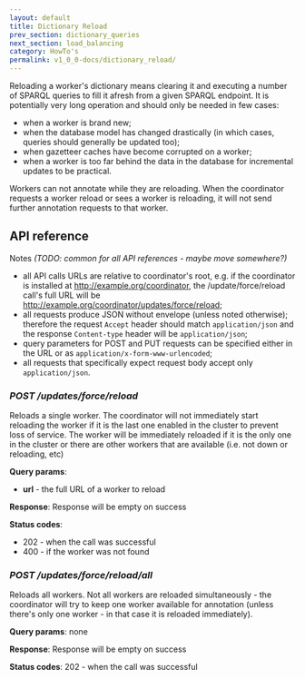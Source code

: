 ```yaml
---
layout: default
title: Dictionary Reload
prev_section: dictionary_queries
next_section: load_balancing
category: HowTo's
permalink: v1_0_0-docs/dictionary_reload/
---
```


Reloading a worker's dictionary means clearing it and executing a number of SPARQL queries to fill it afresh from a given SPARQL endpoint. It is potentially very long operation and should only be needed in few cases:

* when a worker is brand new;
* when the database model has changed drastically (in which cases, queries should generally be updated too);
* when gazetteer caches have become corrupted on a worker;
* when a worker is too far behind the data in the database for incremental updates to be practical.

Workers can not annotate while they are reloading. When the coordinator requests a worker reload or sees a worker is reloading, it will not send further annotation requests to that worker.

## API reference

Notes _(TODO: common for all API references - maybe move somewhere?)_

* all API calls URLs are relative to coordinator's root, e.g. if the coordinator is installed at http://example.org/coordinator, the /update/force/reload call's full URL will be http://example.org/coordinator/updates/force/reload;
* all requests produce JSON without envelope (unless noted otherwise); therefore the request `Accept` header should match `application/json` and the response `Content-type` header will be `application/json`;
* query parameters for POST and PUT requests can be specified either in the URL or as `application/x-form-www-urlencoded`;
* all requests that specifically expect request body accept only `application/json`.

### _POST /updates/force/reload_

Reloads a single worker. The coordinator will not immediately start reloading the worker if it is the last one enabled in the cluster
to prevent loss of service. The worker will be immediately reloaded if it is the only one in the cluster or there are other workers
that are available (i.e. not down or reloading, etc)

**Query params**:

* **url** - the full URL of a worker to reload

**Response**: Response will be empty on success

**Status codes**:

* 202 - when the call was successful
* 400 - if the worker was not found


### _POST /updates/force/reload/all_

Reloads all workers. Not all workers are reloaded simultaneously - the coordinator will try to keep one worker available for annotation (unless there's only one worker - in that case it is reloaded immediately).

**Query params**: none

**Response**: Response will be empty on success

**Status codes**: 202 - when the call was successful
